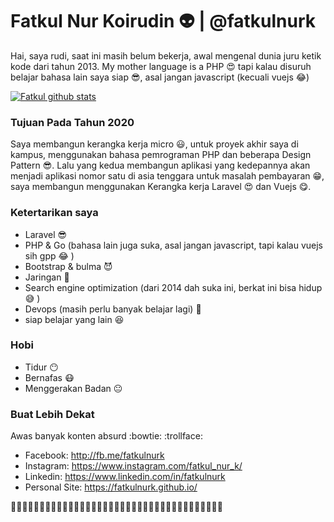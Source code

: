 
# Fatkul Nur Koirudin :alien: | @fatkulnurk
Hai, saya rudi, saat ini masih belum bekerja, awal mengenal dunia juru ketik kode dari tahun 2013. My mother language is a PHP 😍 tapi kalau disuruh belajar bahasa lain saya siap :sunglasses:, asal jangan javascript (kecuali vuejs :joy:)

[![Fatkul github stats](https://github-readme-stats.vercel.app/api?username=fatkulnurk)](https://github.com/fatkulnurk)

### Tujuan Pada Tahun 2020
Saya membangun kerangka kerja micro 😃, untuk proyek akhir saya di kampus, menggunakan bahasa pemrograman PHP dan beberapa Design Pattern 😎. Lalu yang kedua membangun aplikasi yang kedepannya akan menjadi aplikasi nomor satu di asia tenggara untuk masalah pembayaran 😁, saya membangun menggunakan Kerangka kerja Laravel 😍 dan Vuejs 😋.


### Ketertarikan saya
- Laravel :sunglasses: 
- PHP & Go (bahasa lain juga suka, asal jangan javascript, tapi kalau vuejs sih gpp :joy: )
- Bootstrap & bulma :smiling_imp:
- Jaringan :grimacing:
- Search engine optimization (dari 2014 dah suka ini, berkat ini bisa hidup :sweat_smile: )
- Devops (masih perlu banyak belajar lagi) :triumph:
- siap belajar yang lain :satisfied:

### Hobi
- Tidur :no_mouth:
- Bernafas :mask:
- Menggerakan Badan :neutral_face:

### Buat Lebih Dekat
Awas banyak konten absurd :bowtie:	:trollface:	
- Facebook: <http://fb.me/fatkulnurk>
- Instagram: <https://www.instagram.com/fatkul_nur_k/>
- Linkedin: <https://www.linkedin.com/in/fatkulnurk>
- Personal Site: <https://fatkulnurk.github.io/>

:tropical_fish::tropical_fish::tropical_fish::tropical_fish::tropical_fish::tropical_fish::tropical_fish::tropical_fish::tropical_fish::tropical_fish::tropical_fish::tropical_fish::tropical_fish::tropical_fish::tropical_fish::tropical_fish::tropical_fish::tropical_fish::tropical_fish::tropical_fish::tropical_fish::tropical_fish::tropical_fish::tropical_fish::tropical_fish::tropical_fish::tropical_fish::tropical_fish::tropical_fish::tropical_fish::tropical_fish::tropical_fish::tropical_fish::tropical_fish::tropical_fish::tropical_fish::tropical_fish:
